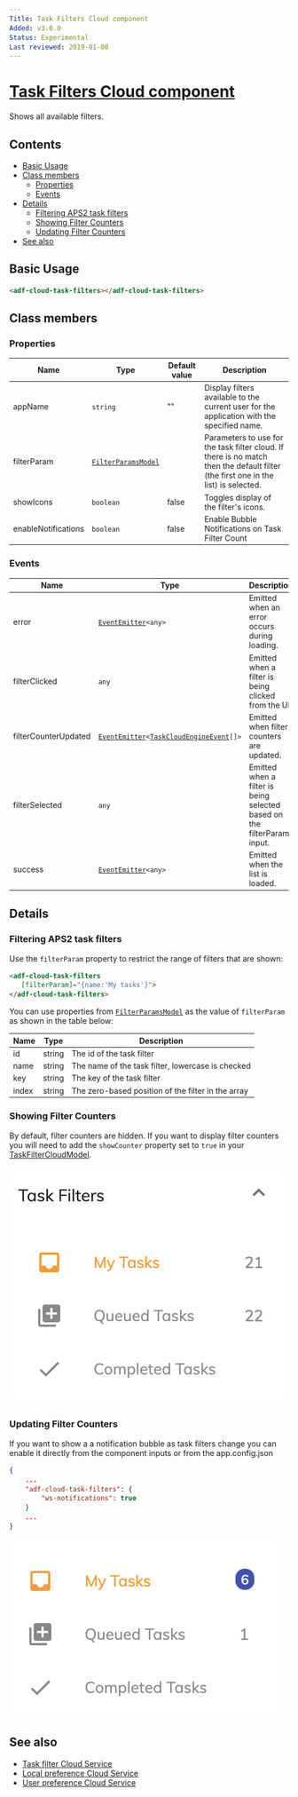 ```yaml
---
Title: Task Filters Cloud component
Added: v3.0.0
Status: Experimental
Last reviewed: 2019-01-08
---
```


# [Task Filters Cloud component](../../../lib/process-services-cloud/src/lib/task/task-filters/components/task-filters-cloud.component.ts "Defined in task-filters-cloud.component.ts")

Shows all available filters.

## Contents

-   [Basic Usage](#basic-usage)
-   [Class members](#class-members)
    -   [Properties](#properties)
    -   [Events](#events)
-   [Details](#details)
    -   [Filtering APS2 task filters](#filtering-aps2-task-filters)
    -   [Showing Filter Counters](#showing-filter-counters)
    -   [Updating Filter Counters](#updating-filter-counters)
-   [See also](#see-also)

## Basic Usage

```html
<adf-cloud-task-filters></adf-cloud-task-filters>
```

## Class members

### Properties

| Name | Type | Default value | Description |
| ---- | ---- | ------------- | ----------- |
| appName | `string` | "" | Display filters available to the current user for the application with the specified name. |
| filterParam | [`FilterParamsModel`](../../../lib/process-services/src/lib/task-list/models/filter.model.ts) |  | Parameters to use for the task filter cloud. If there is no match then the default filter (the first one in the list) is selected. |
| showIcons | `boolean` | false | Toggles display of the filter's icons. |
| enableNotifications | `boolean` | false |Enable Bubble Notifications on Task Filter Count |
### Events

| Name | Type | Description |
| ---- | ---- | ----------- |
| error | [`EventEmitter`](https://angular.io/api/core/EventEmitter)`<any>` | Emitted when an error occurs during loading. |
| filterClicked | `any` | Emitted when a filter is being clicked from the UI. |
| filterCounterUpdated | [`EventEmitter`](https://angular.io/api/core/EventEmitter)`<`[`TaskCloudEngineEvent`](../../../lib/process-services-cloud/src/lib/models/engine-event-cloud.model.ts)`[]>` | Emitted when filter counters are updated. |
| filterSelected | `any` | Emitted when a filter is being selected based on the filterParam input. |
| success | [`EventEmitter`](https://angular.io/api/core/EventEmitter)`<any>` | Emitted when the list is loaded. |

## Details

### Filtering APS2 task filters

Use the `filterParam` property to restrict the range of filters that are shown:

```html
<adf-cloud-task-filters
   [filterParam]="{name:'My tasks'}">
</adf-cloud-task-filters>
```

You can use properties from [`FilterParamsModel`](../../../lib/process-services/src/lib/task-list/models/filter.model.ts)
as the value of `filterParam` as shown in the table below:

| Name | Type | Description |
| ---- | ---- | ----------- |
| id | string | The id of the task filter |
| name | string | The name of the task filter, lowercase is checked |
| key | string | The key of the task filter |
| index | string | The zero-based position of the filter in the array |

### Showing Filter Counters

By default, filter counters are hidden. If you want to display filter counters you will need to add the `showCounter` property set to `true` in your [TaskFilterCloudModel](../../../lib/process-services-cloud/src/lib/task/task-filters/models/filter-cloud.model.ts). 

![](../../docassets/images/task-filter-counter.png)

### Updating Filter Counters

If you want to show a a notification bubble as task filters change you can enable it directly from the component inputs or from the app.config.json

```json
{
    ...
    "adf-cloud-task-filters": {
        "ws-notifications": true
    }
    ...
}
```

![](../../docassets/images/update-filter-bubble.png)

## See also

-   [Task filter Cloud Service](../services/task-filter-cloud.service.md)
-   [Local preference Cloud Service](../services/local-preference-cloud.service.md)
-   [User preference Cloud Service](../services/user-preference-cloud.service.md)
